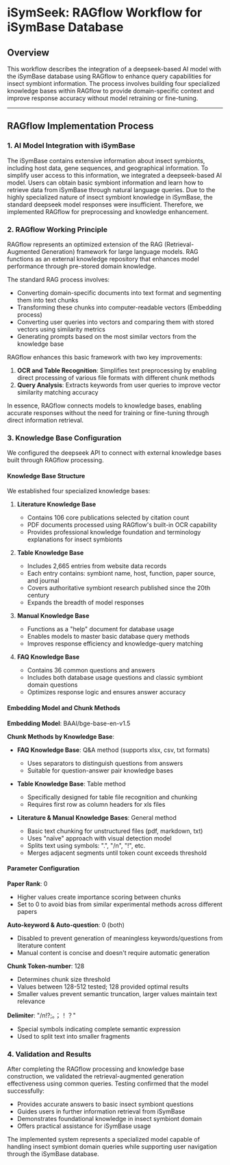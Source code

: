 # iSymSeek: RAGflow Workflow for iSymBase Database

## Overview

This workflow describes the integration of a deepseek-based AI model with the iSymBase database using RAGflow to enhance query capabilities for insect symbiont information. The process involves building four specialized knowledge bases within RAGflow to provide domain-specific context and improve response accuracy without model retraining or fine-tuning.

---

## RAGflow Implementation Process

### 1. AI Model Integration with iSymBase

The iSymBase contains extensive information about insect symbionts, including host data, gene sequences, and geographical information. To simplify user access to this information, we integrated a deepseek-based AI model. Users can obtain basic symbiont information and learn how to retrieve data from iSymBase through natural language queries. Due to the highly specialized nature of insect symbiont knowledge in iSymBase, the standard deepseek model responses were insufficient. Therefore, we implemented RAGflow for preprocessing and knowledge enhancement.

### 2. RAGflow Working Principle

RAGflow represents an optimized extension of the RAG (Retrieval-Augmented Generation) framework for large language models. RAG functions as an external knowledge repository that enhances model performance through pre-stored domain knowledge.

The standard RAG process involves:
- Converting domain-specific documents into text format and segmenting them into text chunks
- Transforming these chunks into computer-readable vectors (Embedding process)
- Converting user queries into vectors and comparing them with stored vectors using similarity metrics
- Generating prompts based on the most similar vectors from the knowledge base

RAGflow enhances this basic framework with two key improvements:
1. **OCR and Table Recognition**: Simplifies text preprocessing by enabling direct processing of various file formats with different chunk methods
2. **Query Analysis**: Extracts keywords from user queries to improve vector similarity matching accuracy

In essence, RAGflow connects models to knowledge bases, enabling accurate responses without the need for training or fine-tuning through direct information retrieval.

### 3. Knowledge Base Configuration

We configured the deepseek API to connect with external knowledge bases built through RAGflow processing.

#### Knowledge Base Structure

We established four specialized knowledge bases:

1. **Literature Knowledge Base**
   - Contains 106 core publications selected by citation count
   - PDF documents processed using RAGflow's built-in OCR capability
   - Provides professional knowledge foundation and terminology explanations for insect symbionts

2. **Table Knowledge Base**
   - Includes 2,665 entries from website data records
   - Each entry contains: symbiont name, host, function, paper source, and journal
   - Covers authoritative symbiont research published since the 20th century
   - Expands the breadth of model responses

3. **Manual Knowledge Base**
   - Functions as a "help" document for database usage
   - Enables models to master basic database query methods
   - Improves response efficiency and knowledge-query matching

4. **FAQ Knowledge Base**
   - Contains 36 common questions and answers
   - Includes both database usage questions and classic symbiont domain questions
   - Optimizes response logic and ensures answer accuracy

#### Embedding Model and Chunk Methods

**Embedding Model**: BAAI/bge-base-en-v1.5

**Chunk Methods by Knowledge Base**:

- **FAQ Knowledge Base**: Q&A method (supports xlsx, csv, txt formats)
  - Uses separators to distinguish questions from answers
  - Suitable for question-answer pair knowledge bases

- **Table Knowledge Base**: Table method
  - Specifically designed for table file recognition and chunking
  - Requires first row as column headers for xls files

- **Literature & Manual Knowledge Bases**: General method
  - Basic text chunking for unstructured files (pdf, markdown, txt)
  - Uses "naïve" approach with visual detection model
  - Splits text using symbols: ".", "/n", "!", etc.
  - Merges adjacent segments until token count exceeds threshold

#### Parameter Configuration

**Paper Rank**: 0
- Higher values create importance scoring between chunks
- Set to 0 to avoid bias from similar experimental methods across different papers

**Auto-keyword & Auto-question**: 0 (both)
- Disabled to prevent generation of meaningless keywords/questions from literature content
- Manual content is concise and doesn't require automatic generation

**Chunk Token-number**: 128
- Determines chunk size threshold
- Values between 128-512 tested; 128 provided optimal results
- Smaller values prevent semantic truncation, larger values maintain text relevance

**Delimiter**: "/n!?;。；！？"
- Special symbols indicating complete semantic expression
- Used to split text into smaller fragments

### 4. Validation and Results

After completing the RAGflow processing and knowledge base construction, we validated the retrieval-augmented generation effectiveness using common queries. Testing confirmed that the model successfully:

- Provides accurate answers to basic insect symbiont questions
- Guides users in further information retrieval from iSymBase
- Demonstrates foundational knowledge in insect symbiont domain
- Offers practical assistance for iSymBase usage

The implemented system represents a specialized model capable of handling insect symbiont domain queries while supporting user navigation through the iSymBase database.